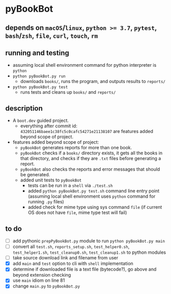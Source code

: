 # pyBookBot

## depends on `macOS`/`linux`, `python >= 3.7`, `pytest`, `bash`/`zsh`, `file`, `curl`, `touch`, `rm`

## running and testing

* assuming local shell environment command for python interpreter is `python`
* `python pyBookBot.py run`
  * downloads `books/`, runs the program, and outputs results to `reports/`
* `python pyBookBot.py test`
  * runs tests and cleans up `books/` and `reports/`

## description

* A `boot.dev` guided project.
  * everything after commit id: `432051146baee1c38fc5c0cafc54271e21138107` are features added beyond scope of project.
* features added beyond scope of project:
  * `pyBookBot` generates reports for more than one book.
  * `pyBookBot` checks if a `books/` directory exists, it gets all the books in that directory, and checks if they are `.txt` files before generating a report.
  * `pyBookBot` also checks the reports and error messages that should be generated.
  * added unit tests to `pyBookBot`
    * tests can be run in a `shell` via `./test.sh`
    * added `python pyBookBot.py test.sh` command line entry point (assuming local shell environment uses `python` command for running `.py` files)
    * added check for mime type using sys command `file` (if current OS does not have `file`, mime type test will fail)

## to do

* [ ] add pythonic `prepPyBookBot.py` module to run `python pyBookBot.py main`
* [ ] convert all `test.sh`, `reports_setup.sh`, `test_helper0.sh`, `test_helper1.sh`, `test_cleanup0.sh`, `test_cleanup1.sh` to python modules
* [ ] take source download link and filename from user
* [X] add `main` and `test` option to cli with `shell` implementation
* [X] determine if downloaded file is a text file (bytecode?), go above and beyond extension checking
* [X] use `main` idiom on line 81
* [X] change `main.py` to `pyBookBot.py`
